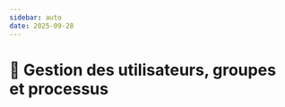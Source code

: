```yaml
---
sidebar: auto
date: 2025-09-28
---
```


# 👥 Gestion des utilisateurs, groupes et processus
<ESDInfo />